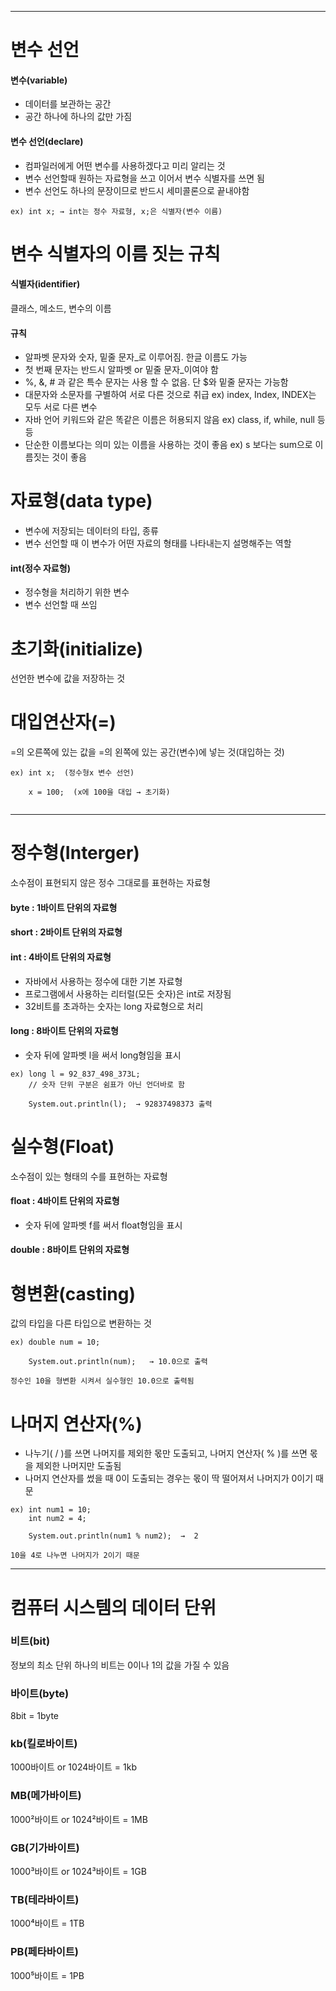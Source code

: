 
---

# 변수 선언
#### 변수(variable)
- 데이터를 보관하는 공간
- 공간 하나에 하나의 값만 가짐
#### 변수 선언(declare)
- 컴파일러에게 어떤 변수를 사용하겠다고 미리 알리는 것
- 변수 선언할때 원하는 자료형을 쓰고 이어서 변수 식별자를 쓰면 됨
- 변수 선언도 하나의 문장이므로 반드시 세미콜론으로 끝내야함

```
ex) int x; → int는 정수 자료형, x;은 식별자(변수 이름)
```

# 변수 식별자의 이름 짓는 규칙
#### 식별자(identifier)
클래스, 메소드, 변수의 이름
#### 규칙
- 알파벳 문자와 숫자, 밑줄 문자_로 이루어짐. 한글 이름도 가능
- 첫 번째 문자는 반드시 알파벳 or 밑줄 문자_이여야 함
- %, &, # 과 같은 특수 문자는 사용 할 수 없음. 단 $와 밑줄 문자는 가능함
- 대문자와 소문자를 구별하여 서로 다른 것으로 취급
     ex) index, Index, INDEX는 모두 서로 다른 변수
- 자바 언어 키워드와 같은 똑같은 이름은 허용되지 않음 
     ex) class, if, while, null 등등
- 단순한 이름보다는 의미 있는 이름을 사용하는 것이 좋음 
     ex) s 보다는 sum으로 이름짓는 것이 좋음

# 자료형(data type)
- 변수에 저장되는 데이터의 타입, 종류
- 변수 선언할 때 이 변수가 어떤 자료의 형태를 나타내는지 설명해주는 역할
#### int(정수 자료형)
- 정수형을 처리하기 위한 변수
- 변수 선언할 때 쓰임

# 초기화(initialize)
선언한 변수에 값을 저장하는 것

# 대입연산자(=)
=의 오른쪽에 있는 값을 =의 왼쪽에 있는 공간(변수)에 넣는 것(대입하는 것)

```
ex) int x;  (정수형x 변수 선언)

    x = 100;  (x에 100을 대입 → 초기화)
    
```

---

# 정수형(Interger)
소수점이 표현되지 않은 정수 그대로를 표현하는 자료형
#### byte : 1바이트 단위의 자료형
#### short : 2바이트 단위의 자료형
#### int : 4바이트 단위의 자료형
  - 자바에서 사용하는 정수에 대한 기본 자료형
  - 프로그램에서 사용하는 리터럴(모든 숫자)은 int로 저장됨
  - 32비트를 초과하는 숫자는 long 자료형으로 처리
#### long : 8바이트 단위의 자료형
  - 숫자 뒤에 알파벳 l을 써서 long형임을 표시
```
ex) long l = 92_837_498_373L;
    // 숫자 단위 구분은 쉼표가 아닌 언더바로 함
    
    System.out.println(l);  → 92837498373 출력
```

# 실수형(Float)
소수점이 있는 형태의 수를 표현하는 자료형
#### float : 4바이트 단위의 자료형
- 숫자 뒤에 알파벳 f를 써서 float형임을 표시
#### double : 8바이트 단위의 자료형

# 형변환(casting)
값의 타입을 다른 타입으로 변환하는 것

```
ex) double num = 10;

    System.out.println(num);   → 10.0으로 출력

정수인 10을 형변환 시켜서 실수형인 10.0으로 출력됨
```

# 나머지 연산자(%)
- 나누기( / )를 쓰면 나머지를 제외한 몫만 도출되고, 나머지 연산자( % )를 쓰면 몫을 제외한 나머지만 도출됨
- 나머지 연산자를 썼을 때 0이 도출되는 경우는 몫이 딱 떨어져서 나머지가 0이기 때문

```
ex) int num1 = 10;
    int num2 = 4;

    System.out.println(num1 % num2);  →  2

10을 4로 나누면 나머지가 2이기 때문 
```


---

# 컴퓨터 시스템의 데이터 단위

### 비트(bit)
정보의 최소 단위
하나의 비트는 0이나 1의 값을 가질 수 있음
### 바이트(byte)
8bit = 1byte
### kb(킬로바이트)
1000바이트 or 1024바이트 = 1kb
### MB(메가바이트)
1000²바이트 or 1024²바이트 = 1MB
### GB(기가바이트)
1000³바이트 or 1024³바이트 = 1GB
### TB(테라바이트)
1000⁴바이트  = 1TB
### PB(페타바이트)
1000⁵바이트 = 1PB
